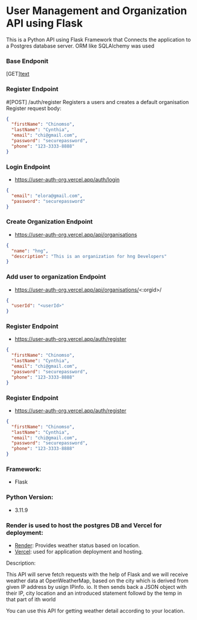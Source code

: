 # User Management and Organization API using Flask

This is a Python API using Flask Framework that Connects the application to a Postgres database server. ORM like SQLAlchemy was used

### Base Endponit
[GET][text](https://user-auth-org.vercel.app)

### Register Endpoint
#[POST] /auth/register Registers a users and creates a default organisation Register request body:

```json
{
  "firstName": "Chinomso",
  "lastName": "Cynthia",
  "email": "chi@gmail.com",
  "password": "securepassword",
  "phone": "123-3333-8888"
}
```

### Login Endpoint
- https://user-auth-org.vercel.app/auth/login

```json
{
  "email": "elora@gmail.com",
  "password": "securepassword"
}
```

### Create Organization Endpoint
- https://user-auth-org.vercel.app/api/organisations

```json
{
  "name": "hng",
  "description": "This is an organization for hng Developers"
}
```

### Add user to organization Endpoint
- https://user-auth-org.vercel.app/api/organisations/<:orgid>/

```json
{
  "userId": "<userId>"
}
```

### Register Endpoint
- https://user-auth-org.vercel.app/auth/register

```json
{
  "firstName": "Chinomso",
  "lastName": "Cynthia",
  "email": "chi@gmail.com",
  "password": "securepassword",
  "phone": "123-3333-8888"
}
```

### Register Endpoint
- https://user-auth-org.vercel.app/auth/register

```json
{
  "firstName": "Chinomso",
  "lastName": "Cynthia",
  "email": "chi@gmail.com",
  "password": "securepassword",
  "phone": "123-3333-8888"
}
```

### Framework:
- Flask

### Python Version:
- 3.11.9

### Render is used to host the postgres DB and Vercel for deployment:
- [Render](https://dashboard.render.com/): Provides weather status based on location.
- [Vercel](https://vercel.com/): used for application deployment and hosting.



Description:

This API will serve fetch requests with the help of Flask and we will receive weather data at OpenWeatherMap, based on the city which is derived from given IP address by usign IPinfo. io. It then sends back a JSON object with their IP, city location and an introduced statement followd by the temp in that part of ith world

You can use this API for getting weather detail according to your location.
